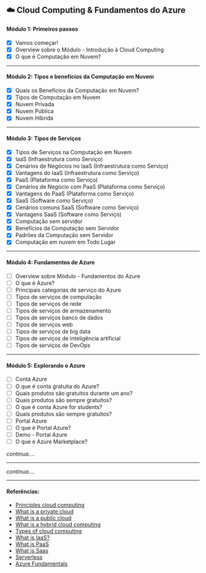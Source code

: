 ## ☁️ Cloud Computing & Fundamentos do Azure

#### Módulo 1: Primeiros passos

- [x] Vamos começar!
- [x] Overview sobre o Módulo - Introdução à Cloud Computing
- [x] O que é Computação em Nuvem?

---

#### Módulo 2: Tipos e benefícios da Computação em Nuvem

- [x] Quais os Benefícios da Computação em Nuvem?
- [x] Tipos de Computação em Nuvem
- [x] Nuvem Privada
- [x] Nuvem Pública
- [x] Nuvem Híbrida

---

#### Módulo 3: Tipos de Serviços

- [x] Tipos de Serviços na Computação em Nuvem
- [x] IaaS (Infraestrutura como Serviço)
- [x] Cenários de Negócios no IaaS (Infraestrutura como Serviço)
- [x] Vantagens do IaaS (Infraestrutura como Serviço)              
- [x] PaaS (Plataforma como Serviço)
- [x] Cenários de Negócio com PaaS (Plataforma como Serviço)
- [x] Vantagens do PaaS (Plataforma como Serviço)  
- [x] SaaS (Software como Serviço)
- [x] Cenários comuns SaaS (Software como Serviço)
- [x] Vantagens SaaS (Software como Serviço)
- [x] Computação sem servidor
- [x] Benefícios da Computação sem Servidor
- [x] Padrões da Computação sem Servidor
- [x] Computação em nuvem em Todo Lugar

---

#### Módulo 4: Fundamentos de Azure

- [ ] Overview sobre Módulo - Fundamentos do Azure
- [ ] O que é Azure?
- [ ] Principais categorias de serviço do Azure
- [ ] Tipos de serviços de computação
- [ ] Tipos de serviços de rede
- [ ] Tipos de serviços de armazenamento
- [ ] Tipos de serviços banco de dados
- [ ] Tipos de serviços web
- [ ] Tipos de serviços de big data
- [ ] Tipos de serviços de inteligência artificial
- [ ] Tipos de serviços de DevOps

---

#### Módulo 5: Explorando o Azure

- [ ] Conta Azure
- [ ] O que é conta gratuita do Azure?
- [ ] Quais produtos são gratuitos durante um ano?
- [ ] Quais produtos são sempre gratuitos?
- [ ] O que é conta Azure for students?
- [ ] Quais produtos são sempre gratuitos?
- [ ] Portal Azure
- [ ] O que é Portal Azure?
- [ ] Demo - Portal Azure
- [ ] O que é Azure Marketplace?

_continua...._

---

_continua...._

--- 

#### Referências:

- [Principles cloud computing](https://docs.microsoft.com/learn/modules/principles-cloud-computing)
- [What is a private cloud](https://azure.microsoft.com/pt-br/overview/what-is-a-private-cloud)
- [What is a public cloud](https://azure.microsoft.com/pt-br/overview/what-is-a-public-cloud)
- [What is a hybrid cloud computing](https://azure.microsoft.com/pt-br/overview/what-is-hybrid-cloud-computing)
- [Types of cloud computing](https://azure.microsoft.com/pt-br/overview/types-of-cloud-computing)
- [What is IaaS?](https://azure.microsoft.com/pt-br/overview/what-is-iaas)
- [What is PaaS](https://azure.microsoft.com/overview/what-is-paas)
- [What is Saas](https://azure.microsoft.com/overview/what-is-saas)
- [Serverless](https://azure.microsoft.com/services/functions)
- [Azure Fundamentals](https://docs.microsoft.com/learn/paths/azure-fundamentals)
